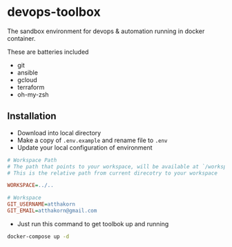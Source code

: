# devops-toolbox
The sandbox environment for devops & automation running in docker container. 

These are batteries included
* git
* ansible
* gcloud
* terraform
* oh-my-zsh


## Installation

- Download into local directory
- Make a copy of `.env.example` and rename file to `.env`
- Update your local configuration of environment 

```ini
# Workspace Path
# The path that points to your workspace, will be available at `/workspace`.
# This is the relative path from current direcotry to your workspace 

WORKSPACE=../..

# Workspace
GIT_USERNAME=atthakorn
GIT_EMAIL=atthakorn@gmail.com

```

- Just run this command to get toolbok up and running

``` bash
docker-compose up -d
```



